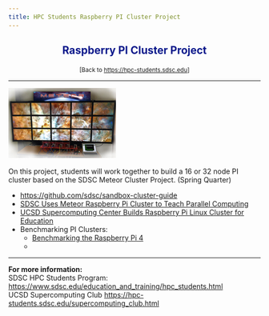 ```yaml
---
title: HPC Students Raspberry PI Cluster Project
---
```


<center>
    <h2><font color="0A188B">Raspberry PI Cluster Project</font></h2>
    <small
        >[Back to
        <a href="https://hpc-students.sdsc.edu">https://hpc-students.sdsc.edu</a
        >]</small
    >
</center>

<hr />

![](images/rasp-pi-meteor-system.png)

<p></p>
<p>
    On this project, students will work together to build a 16 or 32 node PI
    cluster based on the SDSC Meteor Cluster Project. (Spring Quarter)
</p>

<ul>
    <li>
        <a href="https://github.com/sdsc/sandbox-cluster-guide"
            >https://github.com/sdsc/sandbox-cluster-guide</a
        >
    </li>
    <li>
        <a href="https://www.sdsc.edu/News%20Items/PR111213_meteor.html"
            >SDSC Uses Meteor Raspberry Pi Cluster to Teach Parallel
            Computing</a
        >
    </li>
    <li>
        <a
            href="https://campustechnology.com/Articles/2013/12/05/UCSD-Supercomputing-Center-Builds-Raspberry-Pi-Linux-Cluster-for-Education.aspx"
            >UCSD Supercomputing Center Builds Raspberry Pi Linux Cluster for
            Education</a
        >
    </li>
    <li>
        Benchmarking PI Clusters:
        <ul>
            <li>
                <a
                    href="https://medium.com/@ghalfacree/benchmarking-the-raspberry-pi-4-73e5afbcd54b"
                    >Benchmarking the Raspberry Pi 4</a
                >
            </li>
            <li>
                <a
                    href="https://www.researchgate.net/publication/334670422_Performance_analysis_of_single_board_computer_clusters/figures?lo=1"
                ></a>
            </li>
        </ul>
    </li>
</ul>

<p></p>
<hr />
<b>For more information:</b> <br />
SDSC HPC Students Program: <br />
<a href="https://www.sdsc.edu/education_and_training/hpc_students.html"
    >https://www.sdsc.edu/education_and_training/hpc_students.html</a
><br />
UCSD Supercomputing Club
<a href="https://hpc-students.sdsc.edu/supercomputing_club.html"
    >https://hpc-students.sdsc.edu/supercomputing_club.html</a
><br />
<p></p>
<p></p>
<!-- <table border="0" align="center" width="800">
    <tr align="left">
        <td valign="center">
            <img
                src="images/SDSClogo-plusname-red.jpg"
                alt="SDSC"
                height="50"
                width="150"
                align="left"
            />
        </td>
        <td valign="center" align="center">
            <center>
                For questions or comments, contact Mary Thomas:
                <em>mthomas at sdsc.edu</em>
            </center>
        </td>
        <td valign="center">
            <img
                src="images/ucsd-logo.jpg"
                alt="UCSD"
                height="50"
                width="150"
                align="right"
            />
        </td>
    </tr>
</table> -->
